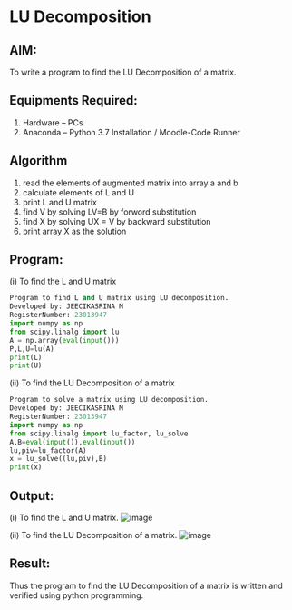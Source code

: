 # LU Decomposition 

## AIM:
To write a program to find the LU Decomposition of a matrix.

## Equipments Required:
1. Hardware – PCs
2. Anaconda – Python 3.7 Installation / Moodle-Code Runner

## Algorithm
1. read the elements of augmented matrix into array a and b
2. calculate elements of L and U
3. print L and U matrix
4. find V by solving LV=B by forword substitution
5. find X by solving UX = V by backward substitution
6. print array X as the solution

## Program:
(i) To find the L and U matrix
```python
Program to find L and U matrix using LU decomposition.
Developed by: JEECIKASRINA M
RegisterNumber: 23013947
import numpy as np
from scipy.linalg import lu
A = np.array(eval(input()))
P,L,U=lu(A)
print(L)
print(U)
```
(ii) To find the LU Decomposition of a matrix
```python
Program to solve a matrix using LU decomposition.
Developed by: JEECIKASRINA M
RegisterNumber: 23013947
import numpy as np
from scipy.linalg import lu_factor, lu_solve
A,B=eval(input()),eval(input())
lu,piv=lu_factor(A)
x = lu_solve((lu,piv),B)
print(x)
```
## Output:
(i) To find the L and U matrix.
![image](https://github.com/Jeecikasrina23013947/LU-Decomposition/assets/148515300/d7a2270f-f538-4fe0-a615-eb0a58202da2)

(ii) To find the LU Decomposition of a matrix.
![image](https://github.com/Jeecikasrina23013947/LU-Decomposition/assets/148515300/e21e7530-6368-4e99-bb60-ae29a975139e)
## Result:
Thus the program to find the LU Decomposition of a matrix is written and verified using python programming.

